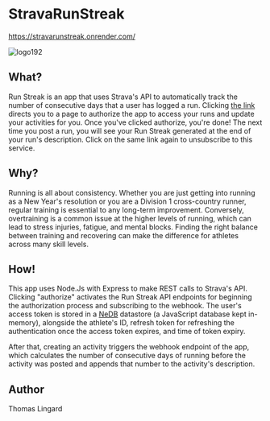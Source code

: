 # StravaRunStreak
https://stravarunstreak.onrender.com/

![logo192](https://user-images.githubusercontent.com/63806844/210122939-7eae035c-26e9-455d-8585-f1020b2e62e4.png)

## What?
Run Streak is an app that uses Strava's API to automatically track the number of consecutive days that a user has logged a run. Clicking [the link](https://stravarunstreak.onrender.com/) directs you to a page to authorize the app to access your runs and update your activities for you. Once you've clicked authorize, you're done! The next time you post a run, you will see your Run Streak generated at the end of your run's description. Click on the same link again to unsubscribe to this service.

## Why?
Running is all about consistency. Whether you are just getting into running as a New Year's resolution or you are a Division 1 cross-country runner, regular training is essential to any long-term improvement. Conversely, overtraining is a common issue at the higher levels of running, which can lead to stress injuries, fatigue, and mental blocks. Finding the right balance between training and recovering can make the difference for athletes across many skill levels.   

## How!
This app uses Node.Js with Express to make REST calls to Strava's API. Clicking "authorize" activates the Run Streak API endpoints for beginning the authorization process and subscribing to the webhook. The user's access token is stored in a [NeDB](https://github.com/louischatriot/nedb) datastore (a JavaScript database kept in-memory), alongside the athlete's ID, refresh token for refreshing the authentication once the access token expires, and time of token expiry. 

After that, creating an activity triggers the webhook endpoint of the app, which calculates the number of consecutive days of running before the activity was posted and appends that number to the activity's description.

## Author
Thomas Lingard
